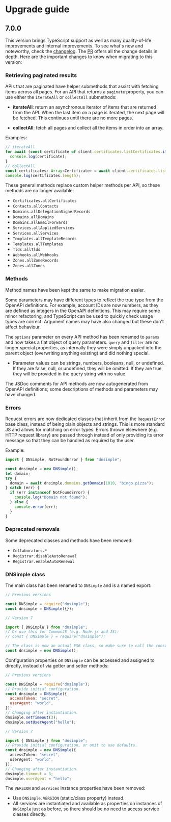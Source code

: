 # Upgrade guide

## 7.0.0

This version brings TypeScript support as well as many quality-of-life improvements and internal improvements. To see what's new and noteworthy, check the [changelog](./CHANGELOG.md). The [PR](https://github.com/dnsimple/dnsimple-node/pull/170) offers all the change details in depth. Here are the important changes to know when migrating to this version:

### Retrieving paginated results

APIs that are paginated have helper submethods that assist with fetching items across all pages. For an API that returns a `paginate` property, you can use either the `iterateAll` or `collectAll` submethods:

- **iterateAll**: return an asynchronous iterator of items that are returned from the API. When the last item on a page is iterated, the next page will be fetched. This continues until there are no more pages.

- **collectAll**: fetch all pages and collect all the items in order into an array.

Examples:

```typescript
// iterateAll
for await (const certificate of client.certificates.listCertificates.iterateAll(1010, "bingo.pizza")) {
  console.log(certificate);
}
// collectAll
const certificates: Array<Certificate> = await client.certificates.listCertificates.collectAll(1010, "bingo.pizza");
console.log(certificates.length);
```

These general methods replace custom helper methods per API, so these methods are no longer available:

- `Certificates.allCertificates`
- `Contacts.allContacts`
- `Domains.allDelegationSignerRecords`
- `Domains.allDomains`
- `Domains.allEmailForwards`
- `Services.allAppliedServices`
- `Services.allServices`
- `Templates.allTemplateRecords`
- `Templates.allTemplates`
- `Tlds.allTlds`
- `Webhooks.allWebhooks`
- `Zones.allZoneRecords`
- `Zones.allZones`

### Methods

Method names have been kept the same to make migration easier.

Some parameters may have different types to reflect the true type from the OpenAPI definitions. For example, account IDs are now numbers, as they are defined as integers in the OpenAPI definitions. This may require some minor refactoring, and TypeScript can be used to quickly check usage types are correct. Argument names may have also changed but these don't affect behaviour.

The `options` parameter on every API method has been renamed to `params` and now takes a flat object of query parameters. `query` and `filter` are no longer special properties, as internally they were simply unpacked into the parent object (overwriting anything existing) and did nothing special.
- Parameter values can be strings, numbers, booleans, null, or undefined. If they are false, null, or undefined, they will be omitted. If they are true, they will be provided in the query string with no value.

The JSDoc comments for API methods are now autogenerated from OpenAPI definitions; some descriptions of methods and parameters may have changed.

### Errors

Request errors are now dedicated classes that inherit from the `RequestError` base class, instead of being plain objects and strings. This is more standard JS and allows for matching on error types. Errors thrown elsewhere (e.g. HTTP request library) are passed through instead of only providing its error message so that they can be handled as required by the user.

Example:

```ts
import { DNSimple, NotFoundError } from "dnsimple";

const dnsimple = new DNSimple();
let domain;
try {
  domain = await dnsimple.domains.getDomain(1010, "bingo.pizza");
} catch (err) {
  if (err instanceof NotFoundError) {
    console.log("Domain not found");
  } else {
    console.error(err);
  }
}
```

### Deprecated removals

Some deprecated classes and methods have been removed:

- `Collaborators.*`
- `Registrar.disableAutoRenewal`
- `Registrar.enableAutoRenewal`

### DNSimple class

The main class has been renamed to `DNSimple` and is a named export:

```js
// Previous versions

const DNSimple = require("dnsimple");
const dnsimple = DNSimple({});
```

```ts
// Version 7

import { DNSimple } from "dnsimple";
// Or use this for CommonJS (e.g. Node.js and JS):
// const { DNSimple } = require("dnsimple");

// The class is now an actual ES6 class, so make sure to call the constructor with the `new` keyword:
const dnsimple = new DNSimple();
```

Configuration properties on `DNSimple` can be accessed and assigned to directly, instead of via getter and setter methods:

```js
// Previous versions

const DNSimple = require("dnsimple");
// Provide initial configuration.
const dnsimple = DNSimple({
  accessToken: "secret",
  userAgent: "world",
});
// Changing after instantiation.
dnsimple.setTimeout(3);
dnsimple.setUserAgent("hello");
```

```ts
// Version 7

import { DNSimple } from "dnsimple";
// Provide initial configuration, or omit to use defaults.
const dnsimple = new DNSimple({
  accessToken: "secret",
  userAgent: "world",
});
// Changing after instantiation.
dnsimple.timeout = 3;
dnsimple.userAgent = "hello";
```

The `VERSION` and `services` instance properties have been removed:

- Use `DNSimple.VERSION` (static/class property) instead.
- All services are instantiated and available as properties on instances of `DNSimple` just as before, so there should be no need to access service classes directly.
